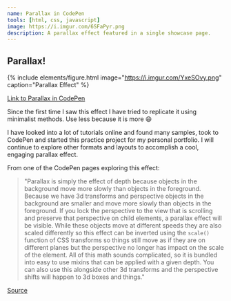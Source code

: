 ```yaml
---
name: Parallax in CodePen
tools: [html, css, javascript]
image: https://i.imgur.com/6SFaPyr.png
description: A parallax effect featured in a single showcase page.
---
```


## Parallax!

{% include elements/figure.html image="https://i.imgur.com/YxeSOvy.png" caption="Parallax Effect" %}

[Link to Parallax in CodePen](https://codepen.io/lmldvd/pen/VOBgVK)

Since the first time I saw this effect I have tried to replicate it using minimalist methods. Use less because it is more :smile:

I have looked into a lot of tutorials online and found many samples, took to CodePen and started this practice project for my personal portfolio. I will continue to explore other formats and layouts to accomplish a cool, engaging parallax effect.

From one of the CodePen pages exploring this effect:
> "Parallax is simply the effect of depth because objects in the background move more slowly than objects in the foreground. Because we have 3d transforms and perspective objects in the background are smaller and move more slowly than objects in the foreground. If you lock the perspective to the view that is scrolling and preserve that perspective on child elements, a parallax effect will be visible. While these objects move at different speeds they are also scaled differently so this effect can be inverted using the `scale()` function of CSS transforms so things still move as if they are on different planes but the perspective no longer has impact on the scale of the element. All of this math sounds complicated, so it is bundled into easy to use mixins that can be applied with a given depth. You can also use this alongside other 3d transforms and the perspective shifts will happen to 3d boxes and things."

[Source](https://codepen.io/scottkellum/details/bHEcA)
